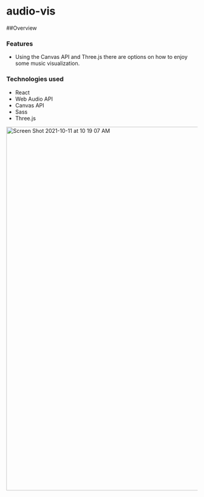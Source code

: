 # audio-vis

##Overview

### Features
 - Using the Canvas API and Three.js there are options on how to enjoy some music visualization.

 ### Technologies used
 - React
 - Web Audio API
 - Canvas API 
 - Sass
 - Three.js

 <img width="959" alt="Screen Shot 2021-10-11 at 10 19 07 AM" src="https://user-images.githubusercontent.com/71439891/136732750-d40e8dff-8e76-402e-b00e-29e30b98b110.png">


 
 
